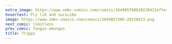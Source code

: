 ```yaml
---
extra_image: https://www.smbc-comics.com/comics/164985768820220413after.png
hovertext: Plz lik and sucscibe
image: https://www.smbc-comics.com/comics/1649857386-20220413.png
next_comic: limitless
prev_comic: fungus-amungus
title: Trippy
---
```


